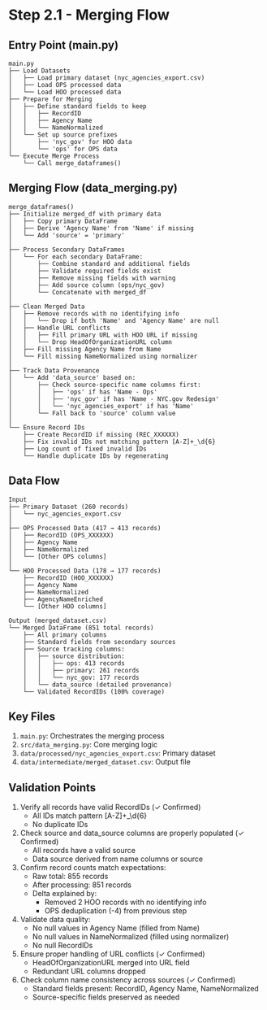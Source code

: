 # Step 2.1 - Merging Flow

## Entry Point (main.py)
```
main.py
├── Load Datasets
│   ├── Load primary dataset (nyc_agencies_export.csv)
│   ├── Load OPS processed data
│   └── Load HOO processed data
├── Prepare for Merging
│   ├── Define standard fields to keep
│   │   ├── RecordID
│   │   ├── Agency Name
│   │   └── NameNormalized
│   └── Set up source prefixes
│       ├── 'nyc_gov' for HOO data
│       └── 'ops' for OPS data
└── Execute Merge Process
    └── Call merge_dataframes()
```

## Merging Flow (data_merging.py)
```
merge_dataframes()
├── Initialize merged_df with primary data
│   ├── Copy primary DataFrame
│   ├── Derive 'Agency Name' from 'Name' if missing
│   └── Add 'source' = 'primary'
│
├── Process Secondary DataFrames
│   └── For each secondary DataFrame:
│       ├── Combine standard and additional fields
│       ├── Validate required fields exist
│       ├── Remove missing fields with warning
│       ├── Add source column (ops/nyc_gov)
│       └── Concatenate with merged_df
│
├── Clean Merged Data
│   ├── Remove records with no identifying info
│   │   └── Drop if both 'Name' and 'Agency Name' are null
│   ├── Handle URL conflicts
│   │   ├── Fill primary URL with HOO URL if missing
│   │   └── Drop HeadOfOrganizationURL column
│   ├── Fill missing Agency Name from Name
│   └── Fill missing NameNormalized using normalizer
│
├── Track Data Provenance
│   └── Add 'data_source' based on:
│       ├── Check source-specific name columns first:
│       │   ├── 'ops' if has 'Name - Ops'
│       │   ├── 'nyc_gov' if has 'Name - NYC.gov Redesign'
│       │   └── 'nyc_agencies_export' if has 'Name'
│       └── Fall back to 'source' column value
│
└── Ensure Record IDs
    ├── Create RecordID if missing (REC_XXXXXX)
    ├── Fix invalid IDs not matching pattern [A-Z]+_\d{6}
    ├── Log count of fixed invalid IDs
    └── Handle duplicate IDs by regenerating
```

## Data Flow
```
Input
├── Primary Dataset (260 records)
│   └── nyc_agencies_export.csv
│
├── OPS Processed Data (417 → 413 records)
│   ├── RecordID (OPS_XXXXXX)
│   ├── Agency Name
│   ├── NameNormalized
│   └── [Other OPS columns]
│
└── HOO Processed Data (178 → 177 records)
    ├── RecordID (HOO_XXXXXX)
    ├── Agency Name
    ├── NameNormalized
    ├── AgencyNameEnriched
    └── [Other HOO columns]

Output (merged_dataset.csv)
└── Merged DataFrame (851 total records)
    ├── All primary columns
    ├── Standard fields from secondary sources
    ├── Source tracking columns:
    │   ├── source distribution:
    │   │   ├── ops: 413 records
    │   │   ├── primary: 261 records
    │   │   └── nyc_gov: 177 records
    │   └── data_source (detailed provenance)
    └── Validated RecordIDs (100% coverage)
```

## Key Files
1. `main.py`: Orchestrates the merging process
2. `src/data_merging.py`: Core merging logic
3. `data/processed/nyc_agencies_export.csv`: Primary dataset
4. `data/intermediate/merged_dataset.csv`: Output file

## Validation Points
1. Verify all records have valid RecordIDs (✓ Confirmed)
   - All IDs match pattern [A-Z]+_\d{6}
   - No duplicate IDs
2. Check source and data_source columns are properly populated (✓ Confirmed)
   - All records have a valid source
   - Data source derived from name columns or source
3. Confirm record counts match expectations:
   - Raw total: 855 records
   - After processing: 851 records
   - Delta explained by:
     - Removed 2 HOO records with no identifying info
     - OPS deduplication (-4) from previous step
4. Validate data quality:
   - No null values in Agency Name (filled from Name)
   - No null values in NameNormalized (filled using normalizer)
   - No null RecordIDs
5. Ensure proper handling of URL conflicts (✓ Confirmed)
   - HeadOfOrganizationURL merged into URL field
   - Redundant URL columns dropped
6. Check column name consistency across sources (✓ Confirmed)
   - Standard fields present: RecordID, Agency Name, NameNormalized
   - Source-specific fields preserved as needed 